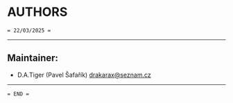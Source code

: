 # AUTHORS
    = 22/03/2025 =

---    
    
## Maintainer:
- D.A.Tiger (Pavel Šafařík) <drakarax@seznam.cz>
    

---

    = END =

